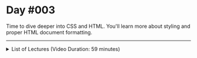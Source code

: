 # Day #003
Time to dive deeper into CSS and HTML. You'll learn more about styling and proper HTML document formatting.

---

<details>
    <summary>List of Lectures (Video Duration: 59 minutes)</summary>
    <ul>
        <li>Working with Colors</li>
        <li>Formatting our Code</li>
        <li>Working with the Browser Developer Tools</li>
        <li>Adding a Link</li>
        <li>You can Nest HTML Elements!</li>
        <li>Using Global CSS Styles</li>
        <li>CSS Code Formatting</li>
        <li>The HTML Document Skeleton & Metadata</li>
        <li>Visual Studio Code Shortcuts & Tricks</li>
        <li>Code Comments</li>
        <li>First Summary</li>
        <li>Quiz 2 - Learning Check: HTML & CSS Basics</li>
    </ul>
</details>